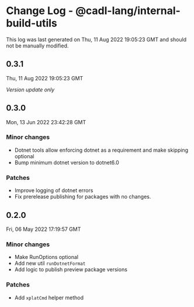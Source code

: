 # Change Log - @cadl-lang/internal-build-utils

This log was last generated on Thu, 11 Aug 2022 19:05:23 GMT and should not be manually modified.

## 0.3.1
Thu, 11 Aug 2022 19:05:23 GMT

_Version update only_

## 0.3.0
Mon, 13 Jun 2022 23:42:28 GMT

### Minor changes

- Dotnet tools allow enforcing dotnet as a requirement and make skipping optional
- Bump minimum dotnet version to dotnet6.0

### Patches

- Improve logging of dotnet errors
- Fix prerelease publishing for packages with no changes.

## 0.2.0
Fri, 06 May 2022 17:19:57 GMT

### Minor changes

- Make RunOptions optional
- Add new util `runDotnetFormat`
- Add logic to publish preview package versions

### Patches

- Add `xplatCmd` helper method 

